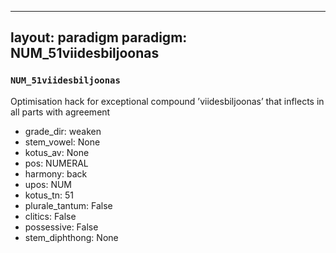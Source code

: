 
---
layout: paradigm
paradigm: NUM_51viidesbiljoonas
---
### ` NUM_51viidesbiljoonas `

Optimisation hack for exceptional compound ’viidesbiljoonas’ that inflects in all parts with agreement
* grade_dir: weaken
* stem_vowel: None
* kotus_av: None
* pos: NUMERAL
* harmony: back
* upos: NUM
* kotus_tn: 51
* plurale_tantum: False
* clitics: False
* possessive: False
* stem_diphthong: None
